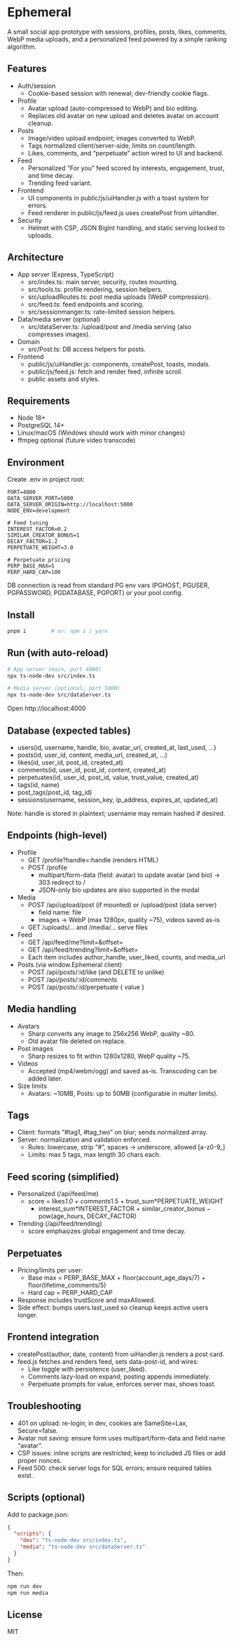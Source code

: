 # Ephemeral

A small social app prototype with sessions, profiles, posts, likes, comments, WebP media uploads, and a personalized feed powered by a simple ranking algorithm.

## Features

- Auth/session
  - Cookie-based session with renewal; dev-friendly cookie flags.
- Profile
  - Avatar upload (auto-compressed to WebP) and bio editing.
  - Replaces old avatar on new upload and deletes avatar on account cleanup.
- Posts
  - Image/video upload endpoint; images converted to WebP.
  - Tags normalized client/server-side; limits on count/length.
  - Likes, comments, and “perpetuate” action wired to UI and backend.
- Feed
  - Personalized “For you” feed scored by interests, engagement, trust, and time decay.
  - Trending feed variant.
- Frontend
  - UI components in public/js/uiHandler.js with a toast system for errors.
  - Feed renderer in public/js/feed.js uses createPost from uiHandler.
- Security
  - Helmet with CSP, JSON BigInt handling, and static serving locked to uploads.

## Architecture

- App server (Express, TypeScript)
  - src/index.ts: main server, security, routes mounting.
  - src/tools.ts: profile rendering, session helpers.
  - src/uploadRoutes.ts: post media uploads (WebP compression).
  - src/feed.ts: feed endpoints and scoring.
  - src/sessionmanger.ts: rate-limited session helpers.
- Data/media server (optional)
  - src/dataServer.ts: /upload/post and /media serving (also compresses images).
- Domain
  - src/Post.ts: DB access helpers for posts.
- Frontend
  - public/js/uiHandler.js: components, createPost, toasts, modals.
  - public/js/feed.js: fetch and render feed, infinite scroll.
  - public assets and styles.

## Requirements

- Node 18+
- PostgreSQL 14+
- Linux/macOS (Windows should work with minor changes)
- ffmpeg optional (future video transcode)

## Environment

Create .env in project root:

```
PORT=4000
DATA_SERVER_PORT=5000
DATA_SERVER_ORIGIN=http://localhost:5000
NODE_ENV=development

# Feed tuning
INTEREST_FACTOR=0.2
SIMILAR_CREATOR_BONUS=1
DECAY_FACTOR=1.2
PERPETUATE_WEIGHT=3.0

# Perpetuate pricing
PERP_BASE_MAX=5
PERP_HARD_CAP=100
```

DB connection is read from standard PG env vars (PGHOST, PGUSER, PGPASSWORD, PGDATABASE, PGPORT) or your pool config.

## Install

```bash
pnpm i        # or: npm i / yarn
```

## Run (with auto-reload)

```bash
# App server (main, port 4000)
npx ts-node-dev src/index.ts

# Media server (optional, port 5000)
npx ts-node-dev src/dataServer.ts
```

Open http://localhost:4000

## Database (expected tables)

- users(id, username, handle, bio, avatar_url, created_at, last_used, …)
- posts(id, user_id, content, media_url, created_at, …)
- likes(id, user_id, post_id, created_at)
- comments(id, user_id, post_id, content, created_at)
- perpetuates(id, user_id, post_id, value, trust_value, created_at)
- tags(id, name)
- post_tags(post_id, tag_id)
- sessions(username, session_key, ip_address, expires_at, updated_at)

Note: handle is stored in plaintext; username may remain hashed if desired.

## Endpoints (high-level)

- Profile
  - GET /profile?handle=:handle (renders HTML)
  - POST /profile
    - multipart/form-data (field: avatar) to update avatar (and bio) → 303 redirect to /
    - JSON-only bio updates are also supported in the modal
- Media
  - POST /api/upload/post (if mounted) or /upload/post (data server)
    - field name: file
    - images → WebP (max 1280px, quality ~75), videos saved as-is
  - GET /uploads/... and /media/... serve files
- Feed
  - GET /api/feed/me?limit=&offset=
  - GET /api/feed/trending?limit=&offset=
  - Each item includes author_handle, user_liked, counts, and media_url
- Posts (via window.Ephemeral client)
  - POST /api/posts/:id/like (and DELETE to unlike)
  - POST /api/posts/:id/comments
  - POST /api/posts/:id/perpetuate { value }

## Media handling

- Avatars
  - Sharp converts any image to 256x256 WebP, quality ~80.
  - Old avatar file deleted on replace.
- Post images
  - Sharp resizes to fit within 1280x1280, WebP quality ~75.
- Videos
  - Accepted (mp4/webm/ogg) and saved as-is. Transcoding can be added later.
- Size limits
  - Avatars: ~10MB, Posts: up to 50MB (configurable in multer limits).

## Tags

- Client: formats “#tag1, #tag_two” on blur; sends normalized array.
- Server: normalization and validation enforced.
  - Rules: lowercase, strip “#”, spaces → underscore, allowed [a-z0-9_]
  - Limits: max 5 tags, max length 30 chars each.

## Feed scoring (simplified)

- Personalized (/api/feed/me)
  - score = likes*1.0 + comments*1.5 + trust_sum*PERPETUATE_WEIGHT
    + interest_sum*INTEREST_FACTOR + similar_creator_bonus − pow(age_hours, DECAY_FACTOR)
- Trending (/api/feed/trending)
  - score emphasizes global engagement and time decay.

## Perpetuates

- Pricing/limits per user:
  - Base max = PERP_BASE_MAX + floor(account_age_days/7) + floor(lifetime_comments/5)
  - Hard cap = PERP_HARD_CAP
- Response includes trustScore and maxAllowed.
- Side effect: bumps users.last_used so cleanup keeps active users longer.

## Frontend integration

- createPost(author, date, content) from uiHandler.js renders a post card.
- feed.js fetches and renders feed, sets data-post-id, and wires:
  - Like toggle with persistence (user_liked).
  - Comments lazy-load on expand; posting appends immediately.
  - Perpetuate prompts for value, enforces server max, shows toast.

## Troubleshooting

- 401 on upload: re-login; in dev, cookies are SameSite=Lax, Secure=false.
- Avatar not saving: ensure form uses multipart/form-data and field name “avatar”.
- CSP issues: inline scripts are restricted; keep to included JS files or add proper nonces.
- Feed 500: check server logs for SQL errors; ensure required tables exist.

## Scripts (optional)

Add to package.json:

```json
{
  "scripts": {
    "dev": "ts-node-dev src/index.ts",
    "media": "ts-node-dev src/dataServer.ts"
  }
}
```

Then:

```bash
npm run dev
npm run media
```

## License

MIT 

